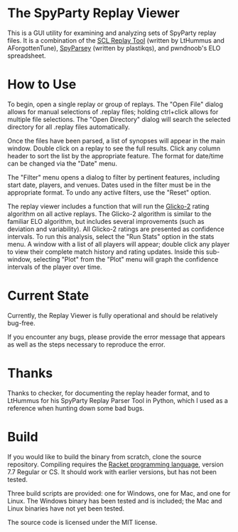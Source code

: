 # The SpyParty Replay Viewer

This is a GUI utility for examining and analyzing sets of SpyParty replay files. It is a combination of the [SCL Replay Tool](https://www.spypartyfans.com/gamefinder.php) (written by LtHummus and AForgottenTune), [SpyParsey](https://github.com/adamransom/spyparsey) (written by plastikqs), and pwndnoob's ELO spreadsheet.

# How to Use

To begin, open a single replay or group of replays. The "Open File" dialog allows for manual selections of .replay files; holding ctrl+click allows for multiple file selections. The "Open Directory" dialog will search the selected directory for all .replay files automatically.

Once the files have been parsed, a list of synopses will appear in the main window. Double click on a replay to see the full results. Click any column header to sort the list by the appropriate feature. The format for date/time can be changed via the "Date" menu.

The "Filter" menu opens a dialog to filter by pertinent features, including start date, players, and venues. Dates used in the filter must be in the appropriate format. To undo any active filters, use the "Reset" option.

The replay viewer includes a function that will run the [Glicko-2](http://www.glicko.net/glicko.html) rating algorithm on all active replays. The Glicko-2 algorithm is similar to the familiar ELO algorithm, but includes several improvements (such as deviation and variability). All Glicko-2 ratings are presented as confidence intervals. To run this analysis, select the "Run Stats" option in the stats menu. A window with a list of all players will appear; double click any player to view their complete match history and rating updates. Inside this sub-window, selecting "Plot" from the "Plot" menu will graph the confidence intervals of the player over time.

# Current State

Currently, the Replay Viewer is fully operational and should be relatively bug-free.

If you encounter any bugs, please provide the error message that appears as well as the steps necessary to reproduce the error.

# Thanks

Thanks to checker, for documenting the replay header format, and to LtHummus for his SpyParty Replay Parser Tool in Python, which I used as a reference when hunting down some bad bugs.

# Build

If you would like to build the binary from scratch, clone the source repository. Compiling requires the [Racket programming language](https://racket-lang.org/), version 7.7 Regular or CS. It should work with earlier versions, but has not been tested.

Three build scripts are provided: one for Windows, one for Mac, and one for Linux. The Windows binary has been tested and is included; the Mac and Linux binaries have not yet been tested.

The source code is licensed under the MIT license.
